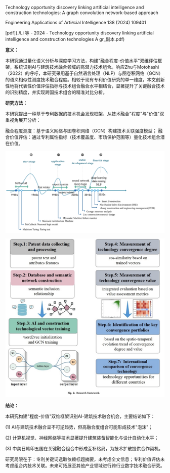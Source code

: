Technology opportunity discovery linking artificial intelligence and construction technologies: A graph convolution network-based approach

Engineering Applications of Artiϧcial Intelligence 138 (2024) 109401



[pdf](./Li 等 - 2024 - Technology opportunity discovery linking artificial intelligence and construction technologies A gr_副本.pdf)  

**意义：**  


本研究通过量化语义分析与深度学习方法，构建"融合程度-价值水平"双维评估框架，系统识别AI与建筑技术融合领域的高潜力技术组合。响应Zhu与Motohashi（2022）的呼吁，本研究采用基于自然语言处理（NLP）与图卷积网络（GCN）的语义相似性测度技术融合程度。相较于现有专利价值研究的单一维度，本文创新性地将代表性价值评估指标与技术组合融合水平相结合，显著提升了关键融合技术的识别精度，并实现跨国技术组合的精准对比分析。


**研究方法：**

本研究提出一种基于专利数据的技术机会发现框架，从技术融合"程度"与"价值"双重视角展开分析：

融合程度测度：基于语义网络与图卷积网络（GCN）构建技术关联强度模型；
融合价值评估：通过专利属性指标（技术覆盖度、市场保护范围等）量化技术组合潜在价值。

![截屏2025-03-19 21.23.23.png](%E6%88%AA%E5%B1%8F2025-03-19%2021.23.23.png)

![截屏2025-03-19 21.25.41.png](%E6%88%AA%E5%B1%8F2025-03-19%2021.25.41.png)

**结论：** 

本研究构建"程度-价值"双维框架识别AI-建筑技术融合机会，主要结论如下：

(1) AI与建筑技术融合呈不可逆趋势，但高融合度组合可能形成技术"泡沫"；

(2) 计算机视觉、神经网络等技术显著提升建筑装备智能化与设计自动化水平；

(3) 中美日韩印五国在关键融合组合中形成互补格局，为技术扩散提供合作契机。

研究局限在于：专利关键词选取依赖标题摘要，未考虑全文信息；专利价值评估未考虑组合内技术关联。未来可拓展至其他产业领域进行跨行业数字技术融合研究。